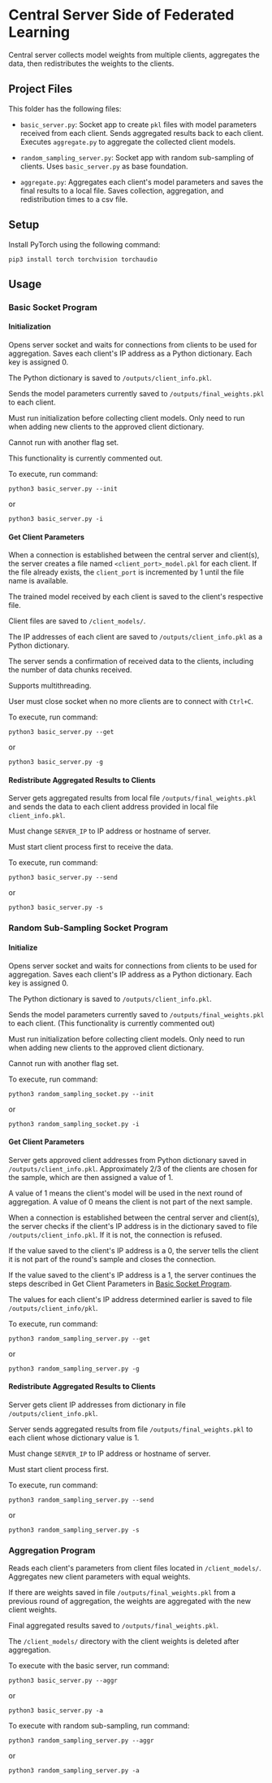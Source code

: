 # Central Server Side of Federated Learning

Central server collects model weights from multiple clients,
aggregates the data, then redistributes the weights to the clients.

## Project Files

This folder has the following files:

- `basic_server.py`: Socket app to create `pkl` files with model
parameters received from each client. Sends aggregated results back
to each client. Executes `aggregate.py` to aggregate the collected
client models.

- `random_sampling_server.py`: Socket app with random sub-sampling of
clients. Uses `basic_server.py` as base foundation.

- `aggregate.py`: Aggregates each client's model parameters and saves
the final results to a local file. Saves collection, aggregation, and
redistribution times to a csv file.

## Setup

Install PyTorch using the following command:
```
pip3 install torch torchvision torchaudio
```

## Usage

### Basic Socket Program

#### Initialization

Opens server socket and waits for connections from clients to be used for
aggregation. Saves each client's IP address as a Python dictionary. Each
key is assigned 0.

The Python dictionary is saved to `/outputs/client_info.pkl`.

Sends the model parameters currently saved to `/outputs/final_weights.pkl` to
each client.

Must run initialization before collecting client models.
Only need to run when adding new clients to the approved client dictionary.

Cannot run with another flag set.

This functionality is currently commented out.

To execute, run command:
```
python3 basic_server.py --init
```
or
```
python3 basic_server.py -i
```

#### Get Client Parameters

When a connection is established between the central server and client(s),
the server creates a file named `<client_port>_model.pkl` for each client.
If the file already exists, the `client_port` is incremented by 1 until the
file name is available.

The trained model received by each client is saved to the client's
respective file.

Client files are saved to `/client_models/`.

The IP addresses of each client are saved to `/outputs/client_info.pkl`
as a Python dictionary.

The server sends a confirmation of received data to the clients, including the
number of data chunks received.

Supports multithreading.

User must close socket when no more clients are to connect with `Ctrl+C`.

To execute, run command:
```
python3 basic_server.py --get
```
or
```
python3 basic_server.py -g
```

#### Redistribute Aggregated Results to Clients

Server gets aggregated results from local file `/outputs/final_weights.pkl`
and sends the data to each client address provided in local file
`client_info.pkl`.

Must change `SERVER_IP` to IP address or hostname of server.

Must start client process first to receive the data.

To execute, run command:
```
python3 basic_server.py --send
```
or
```
python3 basic_server.py -s
```

### Random Sub-Sampling Socket Program

#### Initialize

Opens server socket and waits for connections from clients to be used for
aggregation. Saves each client's IP address as a Python dictionary. Each
key is assigned 0.

The Python dictionary is saved to `/outputs/client_info.pkl`.

Sends the model parameters currently saved to `/outputs/final_weights.pkl` to
each client. (This functionality is currently commented out)

Must run initialization before collecting client models.
Only need to run when adding new clients to the approved client dictionary.

Cannot run with another flag set.

To execute, run command:
```
python3 random_sampling_socket.py --init
```
or
```
python3 random_sampling_socket.py -i
```

#### Get Client Parameters

Server gets approved client addresses from Python dictionary saved in
`/outputs/client_info.pkl`. Approximately 2/3 of the clients are chosen
for the sample, which are then assigned a value of 1.

A value of 1 means the client's model will be used in the next round of
aggregation. A value of 0 means the client is not part of the next sample.

When a connection is established between the central server and client(s),
the server checks if the client's IP address is in the dictionary saved to
file `/outputs/client_info.pkl`.
If it is not, the connection is refused.

If the value saved to the client's IP address is a 0, the server tells the
client it is not part of the round's sample and closes the connection.

If the value saved to the client's IP address is a 1, the server continues
the steps described in Get Client Parameters in
[Basic Socket Program](#basic-socket-program).

The values for each client's IP address determined earlier is saved to file
`/outputs/client_info/pkl`.

To execute, run command:
```
python3 random_sampling_server.py --get
```
or
```
python3 random_sampling_server.py -g
```

#### Redistribute Aggregated Results to Clients

Server gets client IP addresses from dictionary in file `/outputs/client_info.pkl`.

Server sends aggregated results from file `/outputs/final_weights.pkl` to each
client whose dictionary value is 1.

Must change `SERVER_IP` to IP address or hostname of server.

Must start client process first.

To execute, run command:
```
python3 random_sampling_server.py --send
```
or
```
python3 random_sampling_server.py -s
```

### Aggregation Program

Reads each client's parameters from client files located in `/client_models/`.
Aggregates new client parameters with equal weights.

If there are weights saved in file `/outputs/final_weights.pkl` from a
previous round of aggregation, the weights are aggregated with the
new client weights.

Final aggregated results saved to `/outputs/final_weights.pkl`.

The `/client_models/` directory with the client weights is deleted
after aggregation.

To execute with the basic server, run command:
```
python3 basic_server.py --aggr
```
or
```
python3 basic_server.py -a
```

To execute with random sub-sampling, run command:
```
python3 random_sampling_server.py --aggr
```
or
```
python3 random_sampling_server.py -a
```

